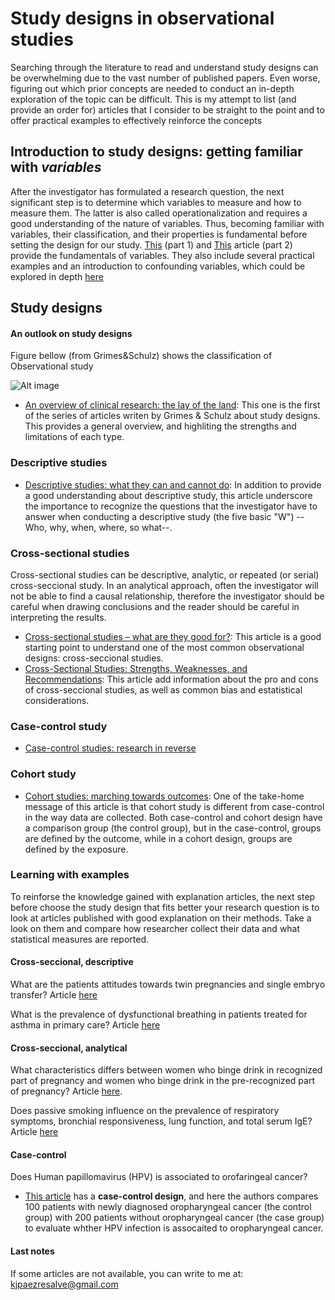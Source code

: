 # Study designs in observational studies
Searching through the literature to read and understand study designs can be overwhelming due to the vast number of published papers. Even worse, figuring out which prior concepts are needed to conduct an in-depth exploration of the topic can be difficult. This is my attempt to list (and provide an order for) articles that I consider to be straight to the point and to offer practical examples to effectively reinforce the concepts

## Introduction to study designs: getting familiar with _variables_
After the investigator has formulated a research question, the next significant step is to determine which variables to measure and how to measure them. The latter is also called operationalization and requires a good understanding of the nature of variables. Thus, becoming familiar with variables, their classification, and their properties is fundamental before setting the design for our study.
[This](https://doi.org/10.1177/0253717621994334) (part 1) and [This](https://doi.org/10.1177/0253717621996151) article (part 2) provide the fundamentals of variables. They also include several practical examples and an introduction to confounding variables, which could be explored in depth [here](10.1093/oxfordjournals.aje.a009758)   

## Study designs
#### An outlook on study designs
Figure bellow (from Grimes&Schulz) shows the classification of Observational study

![Alt image]()
* [An overview of clinical research: the lay of the land](https://doi.org/10.1016/S0140-6736(02)07283-5): This one is the first of the series of articles writen by Grimes & Schulz about study designs. This provides a general overview, and highliting the strengths and limitations of each type. 

### Descriptive studies
* [Descriptive studies: what they can and cannot do](10.1016/S0140-6736(02)07373-7): In addition to provide a good understanding about descriptive study, this article underscore the importance to recognize the questions that the investigator have to answer when conducting a descriptive study (the five basic "W") --Who, why, when, where, so what--. 

### Cross-sectional studies
Cross-sectional studies can be descriptive, analytic, or repeated (or serial) cross-seccional study. In an analytical approach, often the investigator will not be able to find a causal relationship, therefore the investigator should be careful when drawing conclusions and the reader should be careful in interpreting the results. 
* [Cross-sectional studies – what are they good for?](https://doi.org/10.1111/aogs.13331): This article is a good starting point to understand one of the most common observational designs: cross-seccional studies.
* [Cross-Sectional Studies: Strengths, Weaknesses, and Recommendations](10.1016/j.chest.2020.03.012): This article add information about the pro and cons of cross-seccional studies, as well as common bias and estatistical considerations.


### Case-control study
* [Case-control studies: research in reverse](10.1016/S0140-6736(02)07605-5)

### Cohort study
* [Cohort studies: marching towards outcomes](10.1016/S0140-6736(02)07500-1): One of the take-home message of this article is that cohort study is different from case-control in the way data are collected. Both case-control and cohort design have a comparison group (the control group), but in the case-control, groups are defined by the outcome, while in a cohort design, groups are defined by the exposure.  

### Learning with examples
To reinforse the knowledge gained with explanation articles, the next step before choose the study design that fits better your research question is to look at articles published with good explanation on their methods. Take a look on them and compare how researcher collect their data and what statistical measures are reported.

#### Cross-seccional, descriptive
What are the patients attitudes towards twin pregnancies and single embryo transfer?
Article [here](10.1093/humrep/dem173)

What is the prevalence of dysfunctional breathing in patients treated for asthma in primary care?
Article [here](10.1136/bmj.322.7294.1098)

#### Cross-seccional, analytical
What characteristics differs between women who binge drink in recognized part of pregnancy and women who binge drink in the pre-recognized part of pregnancy?
Article [here](10.1007/s10654-008-9265-z).

Does passive smoking influence on the prevalence of respiratory symptoms, bronchial responsiveness, lung function, and total serum IgE?
Article [here](https://doi.org/10.1016/S0140-6736(01)07214-2)

#### Case-control
Does Human papillomavirus (HPV) is associated to orofaringeal cancer?
* [This article](10.1056/NEJMoa065497) has a **case-control design**, and here the authors compares 100 patients with newly diagnosed oropharyngeal cancer (the control group) with 200 patients without oropharyngeal cancer (the case group) to evaluate whther HPV infection is assocaited to oropharyngeal cancer.




#### Last notes
If some articles are not available, you can write to me at: kjpaezresalve@gmail.com
